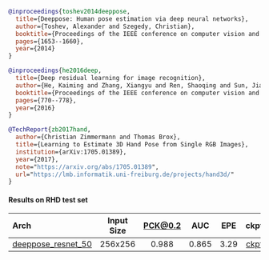 <!-- [ALGORITHM] -->

```bibtex
@inproceedings{toshev2014deeppose,
  title={Deeppose: Human pose estimation via deep neural networks},
  author={Toshev, Alexander and Szegedy, Christian},
  booktitle={Proceedings of the IEEE conference on computer vision and pattern recognition},
  pages={1653--1660},
  year={2014}
}
```

<!-- [BACKBONE] -->

```bibtex
@inproceedings{he2016deep,
  title={Deep residual learning for image recognition},
  author={He, Kaiming and Zhang, Xiangyu and Ren, Shaoqing and Sun, Jian},
  booktitle={Proceedings of the IEEE conference on computer vision and pattern recognition},
  pages={770--778},
  year={2016}
}
```

<!-- [DATASET] -->

```bibtex
@TechReport{zb2017hand,
  author={Christian Zimmermann and Thomas Brox},
  title={Learning to Estimate 3D Hand Pose from Single RGB Images},
  institution={arXiv:1705.01389},
  year={2017},
  note="https://arxiv.org/abs/1705.01389",
  url="https://lmb.informatik.uni-freiburg.de/projects/hand3d/"
}
```

#### Results on RHD test set

| Arch  | Input Size | PCK@0.2 |  AUC  |  EPE  | ckpt    | log     |
| :--- | :--------: | :------: | :------: | :------: |:------: |:------: |
| [deeppose_resnet_50](/configs/hand/2d_kpt_sview_rgb_img/deeppose/rhd2d/res50_rhd2d_256x256.py) | 256x256 | 0.988 | 0.865 | 3.29 | [ckpt](https://download.openmmlab.com/mmpose/hand/deeppose/deeppose_res50_rhd2d_256x256-37f1c4d3_20210330.pth) | [log](https://download.openmmlab.com/mmpose/hand/deeppose/deeppose_res50_rhd2d_256x256_20210330.log.json) |
